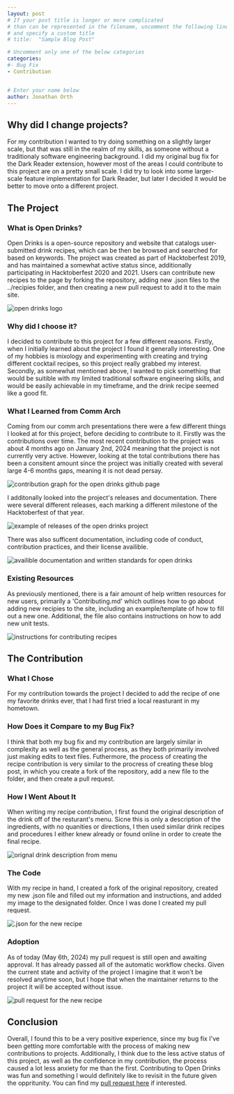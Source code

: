 ```yaml
---
layout: post
# If your post title is longer or more complicated
# than can be represented in the filename, uncomment the following line
# and specify a custom title
# title:  "Sample Blog Post"

# Uncomment only one of the below categories
categories: 
#- Bug Fix
- Contribution


# Enter your name below
author: Jonathan Orth
---
```


## Why did I change projects?

For my contribution I wanted to try doing something on a slightly larger scale, but that was still in the realm of my skills, as someone without a traditionaly software engineering background. I did my original bug fix for the Dark Reader extension, however most of the areas I could contribute to this project are on a pretty small scale. I did try to look into some larger-scale feature implementation for Dark Reader, but later I decided it would be better to move onto a different project.

## The Project

### What is Open Drinks?

Open Drinks is a open-source repository and website that catalogs user-submitted drink recipes, which can be then be browsed and searched for based on keywords. The project was created as part of Hacktoberfest 2019, and has maintained a somewhat active status since, additionally participating in Hacktoberfest 2020 and 2021. Users can contribute new recipes to the page by forking the repository, adding new .json files to the ../recipies folder, and then creating a new pull request to add it to the main site.

![open drinks logo](../assets/2024-05-06-Jonathan-O-Opendrinks-Contribution/opendrinks-logo.png)

### Why did I choose it?

I decided to contribute to this project for a few different reasons. Firstly, when I initially learned about the project I found it generally interesting. One of my hobbies is mixology and experimenting with creating and trying different cocktail recipes, so this project really grabbed my interest. Secondly, as somewhat mentioned above, I wanted to pick something that would be suitible with my limited traditional software engineering skills, and would be easily achievable in my timeframe, and the drink recipe seemed like a good fit.

### What I Learned from Comm Arch

Coming from our comm arch presentations there were a few different things I looked at for this project, before deciding to contribute to it. Firstly was the contributions over time. The most recent contribution to the project was about 4 months ago on January 2nd, 2024 meaning that the project is not currently very active. However, looking at the total contributions there has been a consitent amount since the project was initially created with several large 4-6 months gaps, meaning it is not dead persay.

![contribution graph for the open drinks github page](../assets/2024-05-06-Jonathan-O-Opendrinks-Contribution/opendrinks-graph.png)

I additonally looked into the project's releases and documentation. There were several different releases, each marking a different milestone of the Hacktoberfest of that year.

![example of releases of the open drinks project](../assets/2024-05-06-Jonathan-O-Opendrinks-Contribution/opendrinks-releases.png)

There was also sufficent documentation, including code of conduct, contribution practices, and their license availible.

![availible documentation and written standards for open drinks](../assets/2024-05-06-Jonathan-O-Opendrinks-Contribution/opendrinks-docs.png)

### Existing Resources

As previously mentioned, there is a fair amount of help written resources for new users, primarily a 'Contributing.md' which outlines how to go about adding new recipies to the site, including an example/template of how to fill out a new one. Additional, the file also contains instructions on how to add new unit tests.

![instructions for contributing recipes](../assets/2024-05-06-Jonathan-O-Opendrinks-Contribution/opendrinks-contributing.png)

## The Contribution

### What I Chose

For my contribution towards the project I decided to add the recipe of one my favorite drinks ever, that I had first tried a local reasturant in my hometown.

### How Does it Compare to my Bug Fix?

I think that both my bug fix and my contribution are largely similar in complexity as well as the general process, as they both primarily involved just making edits to text files. Futhermore, the process of creating the recipe contribution is very similar to the procress of creating these blog post, in which you create a fork of the repository, add a new file to the folder, and then create a pull request.

### How I Went About It

When writing my recipe contribution, I first found the original description of the drink off of the resturant's menu. Sicne this is only a description of the ingredients, with no quanities or directions, I then used similar drink recipes and procedures I either knew already or found online in order to create the final recipe.

![orignal drink description from menu](../assets/2024-05-06-Jonathan-O-Opendrinks-Contribution/opendrinks-menu.png)

### The Code

With my recipe in hand, I created a fork of the original repository, created my new .json file and filled out my information and instructions, and added my image to the designated folder. Once I was done I created my pull request.

![.json for the new recipe](../assets/2024-05-06-Jonathan-O-Opendrinks-Contribution/opendrinks-json.png)

### Adoption

As of today (May 6th, 2024) my pull request is still open and awaiting approval. It has already passed all of the automatic workflow checks. Given the current state and activity of the project I imagine that it won't be resolved anytime soon, but I hope that when the maintainer returns to the project it will be accepted without issue.

![pull request for the new recipe](../assets/2024-05-06-Jonathan-O-Opendrinks-Contribution/opendrinks-pr.png)

## Conclusion

Overall, I found this to be a very positive experience, since my bug fix I've been getting more comfortable with the process of making new contributions to projects. Additionally, I think due to the less active status of this project, as well as the confidence in my contribution, the process caused a lot less anxiety for me than the first. Contributing to Open Drinks was fun and something I would definitely like to revisit in the future given the oppritunity. You can find my [pull request here](https://github.com/alfg/opendrinks/pull/1407) if interested.